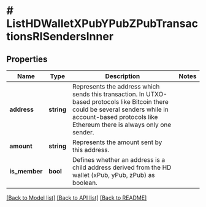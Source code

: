 # # ListHDWalletXPubYPubZPubTransactionsRISendersInner

## Properties

Name | Type | Description | Notes
------------ | ------------- | ------------- | -------------
**address** | **string** | Represents the address which sends this transaction. In UTXO-based protocols like Bitcoin there could be several senders while in account-based protocols like Ethereum there is always only one sender. |
**amount** | **string** | Represents the amount sent by this address. |
**is_member** | **bool** | Defines whether an address is a child address derived from the HD wallet (xPub, yPub, zPub) as boolean. |

[[Back to Model list]](../../README.md#models) [[Back to API list]](../../README.md#endpoints) [[Back to README]](../../README.md)
